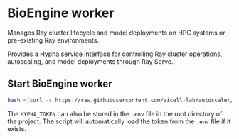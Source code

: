 # BioEngine worker

Manages Ray cluster lifecycle and model deployments on HPC systems or pre-existing Ray environments.

Provides a Hypha service interface for controlling Ray cluster operations, autoscaling, and model deployments through Ray Serve.


## Start BioEngine worker

```bash
bash <(curl -s https://raw.githubusercontent.com/aicell-lab/autoscaler/bioengine-worker/scripts/start_worker.sh) --data_dir <path_to_data> --token <HYPHA_TOKEN>
```

The `HYPHA_TOKEN` can also be stored in the `.env` file in the root directory of the project. The script will automatically load the token from the `.env` file if it exists.
